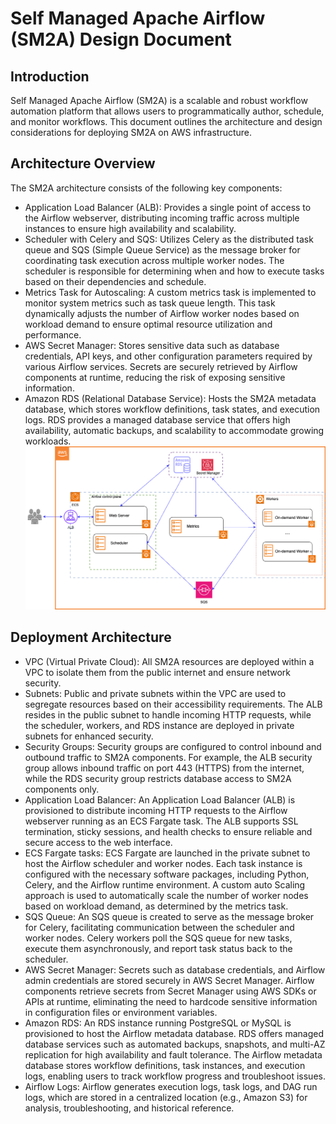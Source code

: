 # Self Managed Apache Airflow (SM2A) Design Document

## Introduction

Self Managed Apache Airflow (SM2A) is a scalable and robust workflow automation platform that allows users
to programmatically author, schedule, and monitor workflows.
This document outlines the architecture and design considerations for deploying SM2A on AWS infrastructure.

## Architecture Overview

The SM2A architecture consists of the following key components:

- Application Load Balancer (ALB): Provides a single point of access to the Airflow webserver, 
distributing incoming traffic across multiple instances to ensure high availability and scalability.
- Scheduler with Celery and SQS: Utilizes Celery as the distributed task queue and SQS (Simple Queue Service) as
the message broker for coordinating task execution across multiple worker nodes. The scheduler is responsible for
determining when and how to execute tasks based on their dependencies and schedule.
- Metrics Task for Autoscaling: A custom metrics task is implemented to monitor system metrics such as task queue
length. This task dynamically adjusts the number of Airflow worker nodes based on workload demand to ensure optimal
resource utilization and performance.
- AWS Secret Manager: Stores sensitive data such as database credentials, API keys, and other configuration
parameters required by various Airflow services. Secrets are securely retrieved by Airflow components at runtime,
reducing the risk of exposing sensitive information.
- Amazon RDS (Relational Database Service): Hosts the SM2A metadata database, which stores workflow definitions,
task states, and execution logs. RDS provides a managed database service that offers high availability, automatic
backups, and scalability to accommodate growing workloads.
![SM2A Architecture](imgs/sm2a_architecture.png)

## Deployment Architecture
- VPC (Virtual Private Cloud): All SM2A resources are deployed within a VPC to isolate them from the public internet and
ensure network security.
- Subnets: Public and private subnets within the VPC are used to segregate resources based on their accessibility
requirements. The ALB resides in the public subnet to handle incoming HTTP requests,
while the scheduler, workers, and RDS instance are deployed in private subnets for enhanced security.
- Security Groups: Security groups are configured to control inbound and outbound traffic to SM2A components.
For example, the ALB security group allows inbound traffic on port 443 (HTTPS) from the internet, 
while the RDS security group restricts database access to SM2A components only.
- Application Load Balancer: An Application Load Balancer (ALB) is provisioned to distribute incoming HTTP requests to 
the Airflow webserver running as an ECS Fargate task. The ALB supports SSL termination, sticky sessions, and health
checks to ensure reliable and secure access to the web interface.
- ECS Fargate tasks: ECS Fargate are launched in the private subnet to host the Airflow scheduler and worker nodes. 
Each task instance is configured with the necessary software packages, including Python, Celery,
and the Airflow runtime environment. 
A custom auto Scaling approach is used to automatically scale the number of worker nodes based on workload demand,
as determined by the metrics task.
- SQS Queue: An SQS queue is created to serve as the message broker for Celery, facilitating communication between
the scheduler and worker nodes. Celery workers poll the SQS queue for new tasks, execute them asynchronously,
and report task status back to the scheduler.
- AWS Secret Manager: Secrets such as database credentials, and Airflow admin credentials are stored securely in AWS
Secret Manager. Airflow components retrieve secrets from Secret Manager using AWS SDKs or APIs at runtime,
eliminating the need to hardcode sensitive information in configuration files or environment variables.
- Amazon RDS: An RDS instance running PostgreSQL or MySQL is provisioned to host the Airflow metadata database.
RDS offers managed database services such as automated backups, snapshots, and multi-AZ replication for high 
availability and fault tolerance. The Airflow metadata database stores workflow definitions,
task instances, and execution logs, enabling users to track workflow progress and troubleshoot issues.
- Airflow Logs: Airflow generates execution logs, task logs, and DAG run logs, which are stored in a centralized
location (e.g., Amazon S3) for analysis, troubleshooting, and historical reference.
